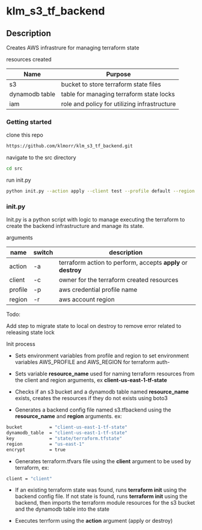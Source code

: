 # klm_s3_tf_backend

## Description

Creates AWS infrastrure for managing terraform state

resources created

| Name | Purpose |
|------|---------|
| s3 | bucket to store terraform state files |
| dynamodb table | table for managing terraform state locks |
| iam | role and policy for utilizing infrastructure |

### Getting started

clone this repo

```bash
https://github.com/klmorr/klm_s3_tf_backend.git
```

navigate to the src directory

```bash
cd src
```

run init.py

```bash
python init.py --action apply --client test --profile default --region us-east-1
```

### init.py

Init.py is a python script with logic to manage executing the terraform to create the backend infrastructure and manage its state.

arguments

| name | switch | description |
|------|--------|-------------|
| action | -a | terraform action to perform, accepts **apply** or **destroy** |
| client | -c | owner for the terraform created resources |
| profile | -p | aws credential profile name |
| region | -r | aws account region |

Todo:

Add step to migrate state to local on destroy to remove error related to releasing state lock

Init process

- Sets environment variables from profile and region to set environment variables AWS_PROFILE and AWS_REGION for terraform auth- 

- Sets variable **resource_name** used for naming terraform resources from the client and region arguments, ex **client-us-east-1-tf-state**
  
- Checks if an s3 bucket and a dynamodb table named **resource_name** exists, creates the resources if they do not exists using boto3
  
- Generates a backend config file named s3.tfbackend using the **resource_name** and **region** arguments. ex:

```bash
bucket          = "client-us-east-1-tf-state"
dynamodb_table  = "client-us-east-1-tf-state"
key             = "state/terraform.tfstate"
region          = "us-east-1"
encrypt         = true
```

- Generates terraform.tfvars file using the **client** argument to be used by terraform, ex:

```bash
client = "client"
```

- If an existing terraform state was found, runs **terraform init** using the backend config file. If not state is found, runs **terraform init** using the backend, then imports the terraform module resources for the s3 bucket and the dynamodb table into the state

- Executes terrform using the **action** argument (apply or destroy)